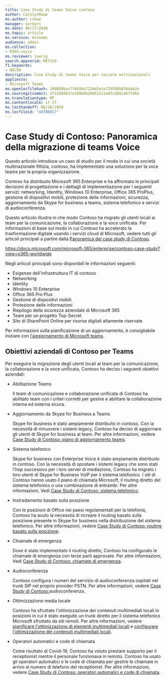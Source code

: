```yaml
---
title: Case Study di teams Voice contoso
author: CarolynRowe
ms.author: crowe
manager: serdars
ms.date: 06/17/2020
ms.topic: article
ms.service: msteams
audience: admin
ms.collection:
- M365-voice
ms.reviewer: jowrig
search.appverid: MET150
f1.keywords:
- NOCSH
description: Case Study di teams Voice per società multinazionali
appliesto:
- Microsoft Teams
ms.openlocfilehash: 100889bacffdb9de722bd2e1e7295905876dab2e
ms.sourcegitcommit: af15d99837a389b6b26952211e65cd68c4b7f46e
ms.translationtype: MT
ms.contentlocale: it-IT
ms.lasthandoff: 06/18/2020
ms.locfileid: "44786017"
---
```

# <a name="contoso-case-study-teams-voice-migration-overview"></a>Case Study di Contoso: Panoramica della migrazione di teams Voice

Questo articolo introduce un caso di studio per il modo in cui una società multinazionale fittizia, contoso, ha implementato una soluzione per la voce teams per la propria organizzazione.

Contoso ha distribuito Microsoft 365 Enterprise e ha affrontato le principali decisioni di progettazione e i dettagli di implementazione per i seguenti servizi: networking, Identity, Windows 10 Enterprise, Office 365 ProPlus, gestione di dispositivi mobili, protezione delle informazioni, sicurezza, aggiornamento da Skype for business a teams, sistema telefonico e servizi di audioconferenza.  

Questo articolo illustra in che modo Contoso ha migrato gli utenti locali ai team per la comunicazione, la collaborazione e la voce unificata. Per informazioni di base sul modo in cui Contoso ha accelerato la trasformazione digitale usando i servizi cloud di Microsoft, vedere tutti gli articoli principali a partire dalla [Panoramica del case study di Contoso](https://docs.microsoft.com/microsoft-365/enterprise/contoso-case-study?view=o365-worldwide).

https://docs.microsoft.com/microsoft-365/enterprise/contoso-case-study?view=o365-worldwide 

Negli articoli principali sono disponibili le informazioni seguenti:  

- Esigenze dell'infrastruttura IT di contoso
- Networking
- Identity
- Windows 10 Enterprise
- Office 365 Pro Plus
- Gestione di dispositivi mobili
- Protezione delle informazioni
- Riepilogo della sicurezza aziendale di Microsoft 365
- Team per un progetto Top-Secret
- Sito di SharePoint Online per risorse digitali altamente riservate

Per informazioni sulla pianificazione di un aggiornamento, è consigliabile iniziare con [l'aggiornamento di Microsoft teams](upgrade-start-here.md).

## <a name="contoso-business-goals-for-teams"></a>Obiettivi aziendali di Contoso per Teams

Per eseguire la migrazione degli utenti locali ai team per la comunicazione, la collaborazione e la voce unificata, Contoso ha deciso i seguenti obiettivi aziendali:

- Abilitazione Teams 

  Il team di comunicazione e collaborazione unificata di Contoso ha abilitato team con i criteri corretti per gestire e abilitare la collaborazione interna ed esterna sicura. 

- Aggiornamento da Skype for Business a Teams 

  Skype for business è stato ampiamente distribuito in contoso. Con la necessità di rimuovere i sistemi legacy, Contoso ha deciso di aggiornare gli utenti di Skype for business ai team. Per altre informazioni, vedere [Case Study di Contoso: piano di aggiornamento teams](voice-case-study-migration-plan.md).

- Sistema telefonico  

  Skype for business con Enterprise Voice è stato ampiamente distribuito in contoso. Con la necessità di spostare i sistemi legacy che sono stati l'hop successivo per i loro server di mediazione, Contoso ha migrato i loro utenti di Skype for Business VoIP per il sistema telefonico. I siti di Contoso hanno usato il piano di chiamata Microsoft, il routing diretto del sistema telefonico o una combinazione di entrambi. Per altre informazioni, Vedi [Case Study di Contoso: sistema telefonico](voice-case-study-phone-system.md).

- Instradamento basato sulla posizione 

  Con le posizioni di Office nei paesi regolamentati per la telefonia, Contoso ha avuto la necessità di ricreare il routing basato sulla posizione presente in Skype for business nella distribuzione del sistema telefonico. Per altre informazioni, vedere [Case Study di Contoso: routing basato sulla posizione](voice-case-study-location-based-routing.md).

- Chiamate di emergenza 

  Dove è stato implementato il routing diretto, Contoso ha configurato le chiamate di emergenza con terze parti approvate. Per altre informazioni, Vedi [Case Study di Contoso: chiamate di emergenza](voice-case-study-emergency-calling.md).

- Audioconferenza 

  Contoso configura i numeri del servizio di audioconferenza ospitati nel trunk SIP nel proprio provider PSTN. Per altre informazioni, vedere [Case Study di Contoso:](voice-case-study-audio-conferencing.md)audioconferenza. 

- Ottimizzazione media locale 

  Contoso ha sfruttato l'ottimizzazione dei contenuti multimediali locali in posizioni in cui è stato eseguito un trunk diretto per il sistema telefonico Microsoft sfruttato da siti remoti. Per altre informazioni, vedere [pianificare l'ottimizzazione di elementi multimediali locali](direct-routing-media-optimization.md) e [configurare l'ottimizzazione dei contenuti multimediali locali](direct-routing-media-optimization-configure.md).

- Operatori automatici e code di chiamata

  Come risultato di Covid-19, Contoso ha voluto prestare supporto per il receptionist mentre il personale funzionava in remoto. Contoso ha usato gli operatori automatici e le code di chiamata per gestire le chiamate in arrivo al numero di telefono del receptionist. Per altre informazioni, vedere [Case Study di Contoso: operatori automatici e code di chiamata](voice-case-study-call-queues.md).  


